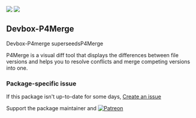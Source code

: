 [![](https://img.shields.io/chocolatey/v/devbox-p4merge?color=green&label=p4merge)](https://chocolatey.org/packages/devbox-p4merge) [![](https://img.shields.io/chocolatey/dt/devbox-p4merge)](https://chocolatey.org/packages/devbox-p4merge)

## Devbox-P4Merge
Devbox-P4merge superseedsP4Merge

P4Merge is a visual diff tool that displays the differences between file versions and helps you 
to resolve conflicts and merge competing versions into one.

### Package-specific issue
If this package isn't up-to-date for some days, [Create an issue](https://github.com/tunisiano187/Chocolatey-packages/issues/new/choose)

Support the package maintainer and [![Patreon](https://cdn.jsdelivr.net/gh/tunisiano187/Chocolatey-packages@d15c4e19c709e7148588d4523ffc6dd3cd3c7e5e/icons/patreon.png)](https://www.patreon.com/tunisiano)
